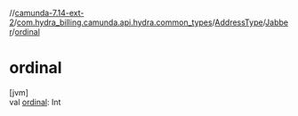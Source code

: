 //[camunda-7.14-ext-2](../../../../index.md)/[com.hydra_billing.camunda.api.hydra.common_types](../../index.md)/[AddressType](../index.md)/[Jabber](index.md)/[ordinal](ordinal.md)

# ordinal

[jvm]\
val [ordinal](ordinal.md): Int
